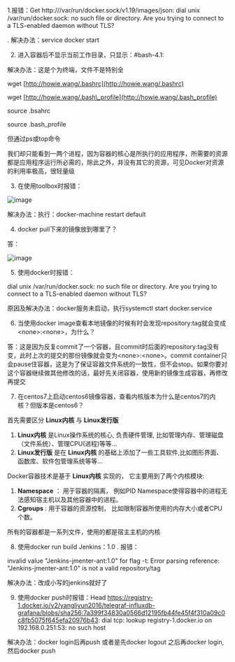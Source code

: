 1.报错：Get http:///var/run/docker.sock/v1.19/images/json: dial unix /var/run/docker.sock: no such file or directory. Are you trying to connect to a TLS-enabled daemon without TLS?

. 解决办法：service docker start

2. 进入容器后不显示当前工作目录，只显示：#bash-4.1:

解决办法：这是个为终端，文件不是特别全

wget [http://howie.wang/.bashrc](http://howie.wang/.bashrc)

wget [http://howie.wang/.bash\_profile](http://howie.wang/.bash_profile)

source .bsahrc

source .bash\_profile

但通过ps或top命令

我们却只能看到一两个进程，因为容器的核心是所执行的应用程序，所需要的资源都是应用程序运行所必需的，除此之外，并没有其它的资源，可见Docker对资源的利用率极高，很轻量级

3. 在使用toolbox时报错：

 ![image]()

解决办法：执行：docker-machine restart default

4. docker pull下来的镜像放到哪里了？

答：

 ![image]()

5. 使用docker时报错：

dial unix /var/run/docker.sock: no such file or directory. Are you trying to connect to a TLS-enabled daemon without TLS?

原因及解决办法：docker服务未启动，执行systemctl start  docker.service

6. 当使用docker image查看本地镜像的时候有时会发现repository:tag就会变成&lt;none&gt;:&lt;none&gt;，为什么？

答：这是因为反复commit了一个容器，且commit时后面的repository:tag没有变，此时上次的提交的那份镜像就会变为&lt;none&gt;:&lt;none&gt;。commit container只会pause住容器，这是为了保证容器文件系统的一致性，但不会stop。如果你要对这个容器继续做其他修改的话，最好先关闭容器，使用新的镜像生成容器，再修改再提交

7. 在centos7上启动centos6镜像容器，查看内核版本为什么是centos7的内核？但版本是centos6？

首先需要区分 **Linux内核** 与 **Linux发行版**

1. **Linux内核** 是Linux操作系统的核心, 负责硬件管理, 比如管理内存、管理磁盘（文件系统）、管理CPU(进程)等等...
2. **Linux发行版** 是在 **Linux内核** 的基础上添加了一些工具软件,比如图形界面、函数库、软件包管理系统等等...

Docker容器技术是基于 **Linux内核** 实现的， 它主要用到了两个内核模块:

1. **Namespace** ： 用于容器的隔离， 例如PID Namespace使得容器中的进程无法感知宿主机以及其他容器中的进程。
2. **Cgroups** : 用于容器的资源控制， 比如限制容器所使用的内存大小或者CPU个数。

所有的容器都是一系列文件，使用的都是宿主主机的内核

8. 使用docker run build Jenkins：1.0 . 报错：

invalid value &quot;Jenkins-jmenter-ant:1.0&quot; for flag -t: Error parsing reference: &quot;Jenkins-jmenter-ant:1.0&quot; is not a valid repository/tag

解决办法：改成小写的jenkins就好了

9. 使用docker push时报错：Head https://registry-1.docker.io/v2/yangliyun2016/telegraf-influxdb-grafana/blobs/sha256:7a399f34830a0566d12195fb44fe45f4f310a09c0c8fb5075f645efa20976b43: dial tcp: lookup registry-1.docker.io on 192.168.0.251:53: no such host

解决办法：docker login后再push 或者是先docker logout 之后再docker login,然后docker push
